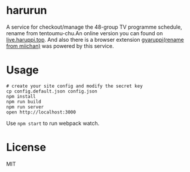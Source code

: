 harurun
=====================

A service for checkout/manage the 48-group TV programme schedule, rename from tentoumu-chu.An online version you can found on [live.haruppi.top](http://live.haruppi.top). And also there is a browser extension  [gyaruppi(rename from miichan)](https://github.com/larvata/gyaruppi) was powered by this service.

Usage
=====

```
# create your site config and modify the secret key 
cp config.default.json config.json
npm install
npm run build
npm run server
open http://localhost:3000
```
Use `npm start` to run webpack watch.

License
=======

MIT
